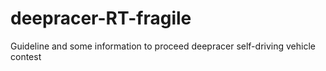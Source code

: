 # deepracer-RT-fragile
Guideline and some information to proceed deepracer self-driving vehicle contest
